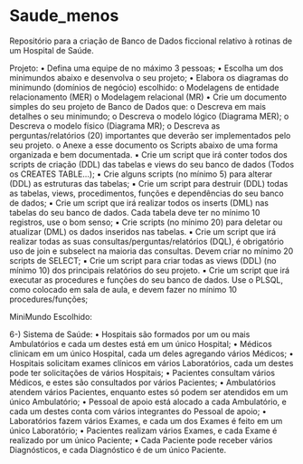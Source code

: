 # Saude_menos
Repositório para a criação de Banco de Dados ficcional relativo à rotinas de um Hospital de Saúde.



Projeto:
• Defina uma equipe de no máximo 3 pessoas;
• Escolha um dos minimundos abaixo e desenvolva o seu projeto;
• Elabora os diagramas do minimundo (domínios de negócio) escolhido:
o Modelagens de entidade relacionamento (MER)
o Modelagem relacional (MR)
• Crie um documento simples do seu projeto de Banco de Dados que:
o Descreva em mais detalhes o seu minimundo;
o Descreva o modelo lógico (Diagrama MER);
o Descreva o modelo físico (Diagrama MR);
o Descreva as perguntas/relatórios (20) importantes que deverão ser
implementados pelo seu projeto.
o Anexe a esse documento os Scripts abaixo de uma forma organizada
e bem documentada.
▪ Crie um script que irá conter todos dos scripts de criação
(DDL) das tabelas e views do seu banco de dados (Todos os
CREATES TABLE...);
▪ Crie alguns scripts (no mínimo 5) para alterar (DDL) as
estruturas das tabelas;
▪ Crie um script para destruir (DDL) todas as tabelas, views,
procedimentos, funções e dependências do seu banco de
dados;
▪ Crie um script que irá realizar todos os inserts (DML) nas
tabelas do seu banco de dados. Cada tabela deve ter no
mínimo 10 registros, use o bom senso;
▪ Crie scripts (no mínimo 20) para deletar ou atualizar (DML)
os dados inseridos nas tabelas.
▪ Crie um script que irá realizar todas as suas
consultas/perguntas/relatórios (DQL), é obrigatório uso
de join e subselect na maioria das consultas. Devem criar no
mínimo 20 scripts de SELECT;
▪ Crie um script para criar todas as views (DDL) (no mínimo
10) dos principais relatórios do seu projeto.
▪ Crie um script que irá executar as procedures e funções do
seu banco de dados. Use o PLSQL, como colocado em sala de
aula, e devem fazer no mínimo 10 procedures/funções;



MiniMundo Escolhido:

6-) Sistema de Saúde:
• Hospitais são formados por um ou mais Ambulatórios e cada um destes está
em um único Hospital;
• Médicos clinicam em um único Hospital, cada um deles agregando vários
Médicos;
• Hospitais solicitam exames clínicos em vários Laboratórios, cada um destes
pode ter solicitações de vários Hospitais;
• Pacientes consultam vários Médicos, e estes são consultados por vários
Pacientes;
• Ambulatórios atendem vários Pacientes, enquanto estes só podem ser
atendidos em um único Ambulatório;
• Pessoal de apoio está alocado a cada Ambulatório, e cada um destes conta
com vários integrantes do Pessoal de apoio;
• Laboratórios fazem vários Exames, e cada um dos Exames é feito em um
único Laboratório;
• Pacientes realizam vários Exames, e cada Exame é realizado por um único
Paciente;
• Cada Paciente pode receber vários Diagnósticos, e cada Diagnóstico é de um
único Paciente.

